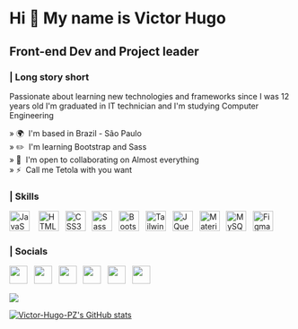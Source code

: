 Hi 👋 My name is Victor Hugo
============================

Front-end Dev and Project leader
--------------------------------

### | Long story short
Passionate about learning new technologies and frameworks since I was 12 years old
I'm graduated in IT technician and I'm studying Computer Engineering

» 🌍  I'm based in Brazil - São Paulo
<br>
» ✏️  I'm learning Bootstrap and Sass
<br>
» 🤝  I'm open to collaborating on Almost everything
<br>
» ⚡  Call me Tetola with you want








### | Skills

<p align="left">
    <a href="https://developer.mozilla.org/en-US/docs/Web/JavaScript" target="_blank" rel="noreferrer"><img
            src="https://raw.githubusercontent.com/danielcranney/readme-generator/main/public/icons/skills/javascript-colored.svg"
            width="36" height="36" alt="JavaScript" /></a>   
    <a href="https://developer.mozilla.org/en-US/docs/Glossary/HTML5" target="_blank" rel="noreferrer"><img
            src="https://raw.githubusercontent.com/danielcranney/readme-generator/main/public/icons/skills/html5-colored.svg"
            width="36" height="36" alt="HTML5" /></a>  
    <a href="https://www.w3.org/TR/CSS/#css" target="_blank" rel="noreferrer"><img
            src="https://raw.githubusercontent.com/danielcranney/readme-generator/main/public/icons/skills/css3-colored.svg"
            width="36" height="36" alt="CSS3" /></a>  
    <a href="https://sass-lang.com/" target="_blank" rel="noreferrer"><img
            src="https://raw.githubusercontent.com/danielcranney/readme-generator/main/public/icons/skills/sass-colored.svg"
            width="36" height="36" alt="Sass" /></a>  
    <a href="https://getbootstrap.com/" target="_blank" rel="noreferrer"><img
            src="https://raw.githubusercontent.com/danielcranney/readme-generator/main/public/icons/skills/bootstrap-colored.svg"
            width="36" height="36" alt="Bootstrap" /></a>  
    <a href="https://tailwindcss.com/" target="_blank" rel="noreferrer"><img
            src="https://raw.githubusercontent.com/danielcranney/readme-generator/main/public/icons/skills/tailwindcss-colored.svg"
            width="36" height="36" alt="TailwindCSS" /></a>  
    <a href="https://jquery.com/" target="_blank" rel="noreferrer"><img
            src="https://raw.githubusercontent.com/danielcranney/readme-generator/main/public/icons/skills/jquery-colored.svg"
            width="36" height="36" alt="JQuery" /></a>  
    <a href="https://mui.com/" target="_blank" rel="noreferrer"><img
            src="https://raw.githubusercontent.com/danielcranney/readme-generator/main/public/icons/skills/materialui-colored.svg"
            width="36" height="36" alt="Material UI" /></a>  
    <a href="https://www.mysql.com/" target="_blank" rel="noreferrer"><img
            src="https://raw.githubusercontent.com/danielcranney/readme-generator/main/public/icons/skills/mysql-colored.svg"
            width="36" height="36" alt="MySQL" /></a>  
    <a href="https://www.figma.com/" target="_blank" rel="noreferrer"><img
            src="https://raw.githubusercontent.com/danielcranney/readme-generator/main/public/icons/skills/figma-colored.svg"
            width="36" height="36" alt="Figma" /></a>
</p>





### | Socials

<p align="left"> 
        <a href="https://discord.com/users/Tetola#4226" target="_blank" rel="noreferrer"><img
            src="https://raw.githubusercontent.com/danielcranney/readme-generator/main/public/icons/socials/discord.svg"
            width="32" height="32" /></a>  
    <a href="https://www.github.com/Victor-Hugo-PZ" target="_blank"
            rel="noreferrer"><img
            src="https://raw.githubusercontent.com/danielcranney/readme-generator/main/public/icons/socials/github-dark.svg"
            width="32" height="32" /></a>  
    <a href="http://www.instagram.com/viktor_.hugo/" target="_blank"
            rel="noreferrer"><img
            src="https://raw.githubusercontent.com/danielcranney/readme-generator/main/public/icons/socials/instagram.svg"
            width="32" height="32" /></a>  
    <a href="https://www.linkedin.com/in/victor-hugo-pinto-zakimi-9b9517232/"
            target="_blank" rel="noreferrer"><img
            src="https://raw.githubusercontent.com/danielcranney/readme-generator/main/public/icons/socials/linkedin.svg"
            width="32" height="32" /></a>  
    <a href="https://www.twitter.com/Tetola8" target="_blank"
            rel="noreferrer"><img
            src="https://raw.githubusercontent.com/danielcranney/readme-generator/main/public/icons/socials/twitter.svg"
            width="32" height="32" /></a>  
    <a href="https://www.youtube.com/channel/UClSwU_9A6a2WcNIelRQshbA"
            target="_blank" rel="noreferrer"><img
            src="https://raw.githubusercontent.com/danielcranney/readme-generator/main/public/icons/socials/youtube.svg"
            width="32" height="32" /></a>
</p>




![](https://komarev.com/ghpvc/?username=Victor-Hugo-PZ&color=914BD3)



<a align="center" href="http://www.github.com/Victor-Hugo-PZ"><img
        src="https://github-readme-stats.vercel.app/api?username=Victor-Hugo-PZ&show_icons=true&hide=&title_color=a855f7&text_color=ffffff&icon_color=ec4899&bg_color=1c1917&hide_border=true&show_icons=true"
        alt="Victor-Hugo-PZ's GitHub stats" /></a>
</a>
